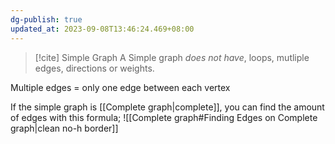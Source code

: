 ```yaml
---
dg-publish: true
updated_at: 2023-09-08T13:46:24.469+08:00
---
```


>[!cite] Simple Graph
>A Simple graph *does not have*, loops, mutliple edges, directions or weights.

Multiple edges = only one edge between each vertex

If the simple graph is [[Complete graph|complete]], you can find the amount of edges with this formula;
![[Complete graph#Finding Edges on Complete graph|clean no-h border]]